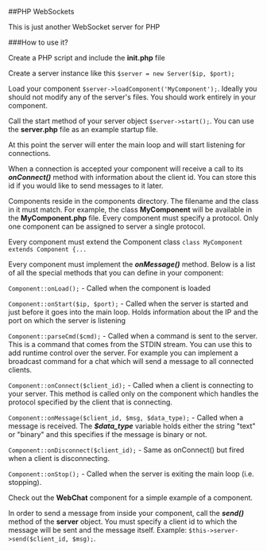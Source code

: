##PHP WebSockets

This is just another WebSocket server for PHP

###How to use it?

Create a PHP script and include the **init.php** file

Create a server instance like this `$server = new Server($ip, $port);`

Load your component `$server->loadComponent('MyComponent');`. Ideally you should not modify any of the server's files. You should work entirely in your component.

Call the start method of your server object `$server->start();`. You can use the **server.php** file as an example startup file.

At this point the server will enter the main loop and will start listening for connections.

When a connection is accepted your component will receive a call to its ***onConnect()*** method with information about the client id. You can store this id if you would like to send messages to it later.

Components reside in the components directory. The filename and the class in it must match. For example, the class **MyComponent** will be available in the **MyComponent.php** file. Every component must specify a protocol. Only one component can be assigned to server a single protocol.

Every component must extend the Component class `class MyComponent extends Component {...`

Every component must implement the ***onMessage()*** method. Below is a list of all the special methods that you can define in your component:

`Component::onLoad();` - Called when the component is loaded

`Component::onStart($ip, $port);` - Called when the server is started and just before it goes into the main loop. Holds information about the IP and the port on which the server is listening

`Component::parseCmd($cmd);` - Called when a command is sent to the server. This is a command that comes from the STDIN stream. You can use this to add runtime control over the server. For example you can implement a broadcast command for a chat which will send a message to all connected clients.

`Component::onConnect($client_id);` - Called when a client is connecting to your server. This method is called only on the component which handles the protocol specified by the client that is connecting.

`Component::onMessage($client_id, $msg, $data_type);` - Called when a message is received. The ***$data_type*** variable holds either the string "text" or "binary" and this specifies if the message is binary or not.

`Component::onDisconnect($client_id);` - Same as onConnect() but fired when a client is disconnecting.

`Component::onStop();` - Called when the server is exiting the main loop (i.e. stopping).

Check out the **WebChat** component for a simple example of a component.

In order to send a message from inside your component, call the ***send()*** method of the **server** object. You must specify a client id to which the message will be sent and the message itself. Example: 
`$this->server->send($client_id, $msg);`.